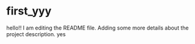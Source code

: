 # first_yyy
hello!! I am editing the README file. Adding some more details about the project description.
yes
